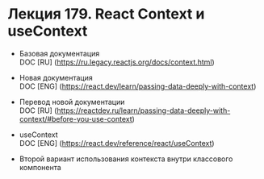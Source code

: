 # Лекция 179. React Context и useContext  

* Базовая документация  
  DOC [RU] (https://ru.legacy.reactjs.org/docs/context.html)    
* Новая документация  
  DOC [ENG] (https://react.dev/learn/passing-data-deeply-with-context)      
* Перевод новой документации  
  DOC [RU] (https://reactdev.ru/learn/passing-data-deeply-with-context/#before-you-use-context)
* useContext  
  DOC [ENG] (https://react.dev/reference/react/useContext)

* Второй вариант использования контекста внутри классового компонента